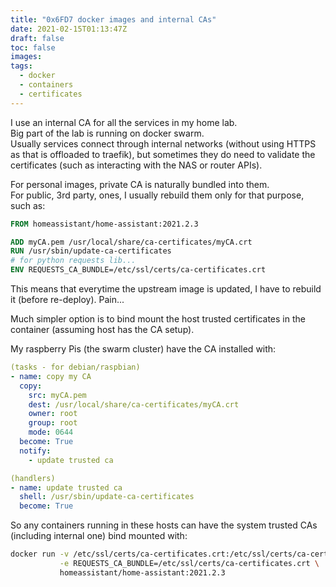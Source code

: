 ```yaml
---
title: "0x6FD7 docker images and internal CAs"
date: 2021-02-15T01:13:47Z
draft: false
toc: false
images:
tags:
  - docker
  - containers
  - certificates
---
```


I use an internal CA for all the services in my home lab.  
Big part of the lab is running on docker swarm.  
Usually services connect through internal networks (without using HTTPS as that is offloaded to traefik), but sometimes they do need to validate the certificates (such as interacting with the NAS or router APIs).

For personal images, private CA is naturally bundled into them.  
For public, 3rd party, ones, I usually rebuild them only for that purpose, such as:

```dockerfile
FROM homeassistant/home-assistant:2021.2.3

ADD myCA.pem /usr/local/share/ca-certificates/myCA.crt
RUN /usr/sbin/update-ca-certificates
# for python requests lib...
ENV REQUESTS_CA_BUNDLE=/etc/ssl/certs/ca-certificates.crt
```

This means that everytime the upstream image is updated, I have to rebuild it (before re-deploy). Pain...

Much simpler option is to bind mount the host trusted certificates in the container (assuming host has the CA setup).

My raspberry Pis (the swarm cluster) have the CA installed with:

```yaml
(tasks - for debian/raspbian)
- name: copy my CA
  copy:
    src: myCA.pem
    dest: /usr/local/share/ca-certificates/myCA.crt
    owner: root
    group: root
    mode: 0644
  become: True
  notify:
    - update trusted ca

(handlers)
- name: update trusted ca
  shell: /usr/sbin/update-ca-certificates
  become: True
```

So any containers running in these hosts can have the system trusted CAs (including internal one) bind mounted with:

```bash
docker run -v /etc/ssl/certs/ca-certificates.crt:/etc/ssl/certs/ca-certificates.crt:ro \
           -e REQUESTS_CA_BUNDLE=/etc/ssl/certs/ca-certificates.crt \
           homeassistant/home-assistant:2021.2.3
```
